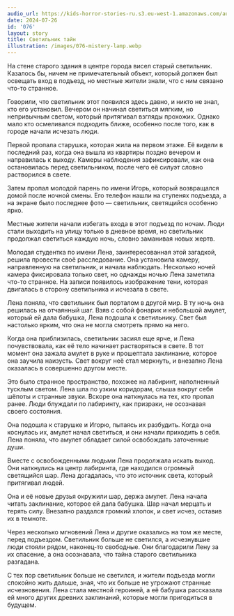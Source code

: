 ```yaml
---
audio_url: https://kids-horror-stories-ru.s3.eu-west-1.amazonaws.com/audio/076-mistery-lamp.mp3
date: 2024-07-26
id: '076'
layout: story
title: Светильник тайн
illustration: /images/076-mistery-lamp.webp
---
```


На стене старого здания в центре города висел старый светильник. Казалось бы, ничем не примечательный объект, который должен был освещать вход в подъезд, но местные жители знали, что с ним связано что-то странное.

Говорили, что светильник этот появился здесь давно, и никто не знал, кто его установил. Вечером он начинал светиться мягким, но непривычным светом, который притягивал взгляды прохожих. Однако мало кто осмеливался подходить ближе, особенно после того, как в городе начали исчезать люди.

Первой пропала старушка, которая жила на первом этаже. Её видели в последний раз, когда она вышла из квартиры поздно вечером и направилась к выходу. Камеры наблюдения зафиксировали, как она остановилась перед светильником, после чего её силуэт словно растворился в свете.

Затем пропал молодой парень по имени Игорь, который возвращался домой после ночной смены. Его телефон нашли на ступенях подъезда, а на экране было последнее фото — светильник, светящийся особенно ярко.

Местные жители начали избегать входа в этот подъезд по ночам. Люди стали выходить на улицу только в дневное время, но светильник продолжал светиться каждую ночь, словно заманивая новых жертв.

Молодая студентка по имени Лена, заинтересованная этой загадкой, решила провести своё расследование. Она установила камеру, направленную на светильник, и начала наблюдать. Несколько ночей камера фиксировала только свет, но однажды ночью Лена заметила что-то странное. На записи появилось изображение тени, которая двигалась в сторону светильника и исчезала в свете.

Лена поняла, что светильник был порталом в другой мир. В ту ночь она решилась на отчаянный шаг. Взяв с собой фонарик и небольшой амулет, который ей дала бабушка, Лена подошла к светильнику. Свет был настолько ярким, что она не могла смотреть прямо на него.

Когда она приблизилась, светильник засиял еще ярче, и Лена почувствовала, как её тело начинает растворяться в свете. В тот момент она зажала амулет в руке и прошептала заклинание, которое она заучила наизусть. Свет вокруг неё стал меркнуть, и внезапно Лена оказалась в совершенно другом месте.

Это было странное пространство, похожее на лабиринт, наполненный тусклым светом. Лена шла по узким коридорам, слыша вокруг себя шёпоты и странные звуки. Вскоре она наткнулась на тех, кто пропал ранее. Люди блуждали по лабиринту, как призраки, не осознавая своего состояния.

Она подошла к старушке и Игорю, пытаясь их разбудить. Когда она коснулась их, амулет начал светиться, и они начали приходить в себя. Лена поняла, что амулет обладает силой освобождать заточенные души.

Вместе с освобожденными людьми Лена продолжала искать выход. Они наткнулись на центр лабиринта, где находился огромный светящийся шар. Лена догадалась, что это источник света, который притягивал людей.

Она и её новые друзья окружили шар, держа амулет. Лена начала читать заклинание, которое ей дала бабушка. Шар начал мерцать и терять силу. Внезапно раздался громкий хлопок, и свет исчез, оставив их в темноте.

Через несколько мгновений Лена и другие оказались на том же месте, перед подъездом. Светильник больше не светился, а исчезнувшие люди стояли рядом, наконец-то свободные. Они благодарили Лену за их спасение, а она осознавала, что тайна старого светильника разгадана.

С тех пор светильник больше не светился, и жители подъезда могли спокойно жить дальше, зная, что их больше не угрожают странные исчезновения. Лена стала местной героиней, а её бабушка рассказала ей много других древних заклинаний, которые могли пригодиться в будущем.